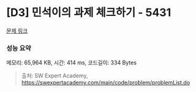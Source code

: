 # [D3] 민석이의 과제 체크하기 - 5431 

[문제 링크](https://swexpertacademy.com/main/code/problem/problemDetail.do?contestProbId=AWVl3rWKDBYDFAXm) 

### 성능 요약

메모리: 65,964 KB, 시간: 414 ms, 코드길이: 334 Bytes



> 출처: SW Expert Academy, https://swexpertacademy.com/main/code/problem/problemList.do